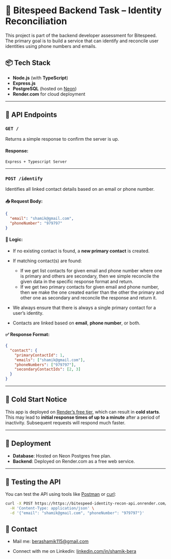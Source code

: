# 🧠 Bitespeed Backend Task – Identity Reconciliation

This project is part of the backend developer assessment for Bitespeed. The primary goal is to build a service that can identify and reconcile user identities using phone numbers and emails.

## 📦 Tech Stack

* **Node.js** (with **TypeScript**)
* **Express.js**
* **PostgreSQL** (hosted on [Neon](https://neon.com/))
* **Render.com** for cloud deployment

---


## 🔗 API Endpoints

### `GET /`

Returns a simple response to confirm the server is up.

#### Response:

```
Express + Typescript Server
```

---

### `POST /identify`

Identifies all linked contact details based on an email or phone number.

#### 📥 Request Body:

```json
{
  "email": "shamik@gmail.com",
  "phoneNumber": "979797"
}
```

#### 🔁 Logic:

* If no existing contact is found, a **new primary contact** is created.
* If matching contact(s) are found:
    * If we get list contacts for given email and phone number where one is primary and others are secondary,
      then we simple reconcile the given data in the specific response format and return.
    * If we get two primary contacts for given email and phone number, then we make the one created earlier than
      the other the primary and other one as secondary and reconcile the response and return it.

* We always ensure that there is always a single primary contact for a user’s identity.
* Contacts are linked based on **email**, **phone number**, or both.

#### ✅ Response Format:

```json
{
  "contact": {
    "primaryContactId": 1,
    "emails": ["shamik@gmail.com"],
    "phoneNumbers": ["979797"],
    "secondaryContactIds": [2, 3]
  }
}
```

---

## 🧊 Cold Start Notice

This app is deployed on [Render’s free tier](https://render.com/), which can result in **cold starts**. This may lead to **initial response times of up to a minute** after a period of inactivity. Subsequent requests will respond much faster.

---

## 🚀 Deployment

* **Database**: Hosted on Neon Postgres free plan.
* **Backend**: Deployed on Render.com as a free web service.

---

## 🧪 Testing the API

You can test the API using tools like [Postman](https://www.postman.com/) or [curl](https://curl.se/):

```bash
curl -X POST https://https://bitespeed-identity-recon-api.onrender.com//identify \
  -H 'Content-Type: application/json' \
  -d '{"email": "shamik@gmail.com", "phoneNumber": "979797"}'
```


## 📩 Contact

* Mail me: [berashamik115@gmail.com](mailto:berashamik115@gmail.com)

* Connect with me on Linkedin: [linkedin.com/in/shamik-bera](https://www.linkedin.com/in/shamik-bera/)